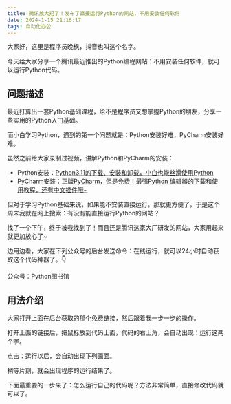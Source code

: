 ```yaml
---
title: 腾讯放大招了！发布了直接运行Python的网站，不用安装任何软件
date: 2024-1-15 21:16:17
tags: 自动化办公
---
```


大家好，这里是程序员晚枫，抖音也叫这个名字。

今天给大家分享一个腾讯最近推出的Python编程网站：不用安装任何软件，就可以运行Python代码。


## 问题描述

最近打算出一套Python基础课程，给不是程序员又想掌握Python的朋友，分享一些实用的Python入门基础。

而小白学习Python，遇到的第一个问题就是：Python安装好难，PyCharm安装好难。

虽然之前给大家录制过视频，讲解Python和PyCharm的安装：

- Python安装：[Python3.11的下载、安装和卸载，小白也能丝滑使用Python](https://mp.weixin.qq.com/s?__biz=MzI2Nzg5MjgyNg==&mid=2247501279&idx=1&sn=4d9ce33f6cd7f9beb136381c9a827d1b&chksm=eaf564eadd82edfcfc74e2a7d3646ce90ff37f2e9f068e04733a429baa2e32b7f0850ff7b7ca&scene=178&cur_album_id=3056320585091366915#rd)
- PyCharm安装：[正版PyCharm，但是免费！最强Python 编辑器的下载和使用教程，还有中文插件哦~](https://mp.weixin.qq.com/s?__biz=MzI2Nzg5MjgyNg==&mid=2247501330&idx=1&sn=158c5cea7ba569adaada3469bbf956ff&chksm=eaf56727dd82ee31a4a4d1be844cd1de43f523715a17e4ea36c39f1aba6554da7d3a1cc96f75&scene=178&cur_album_id=3056320585091366915#rd)

但对于学习Python基础来说，如果能不安装直接运行，那就更方便了，于是这个周末我就在网上搜索：有没有能直接运行Python的网站？

找了一个下午，终于被我找到了！而且还是腾讯这家大厂研发的网站，大家用起来就更加放心了~

边用边看，大家在下列公众号的后台发送命令：在线运行，就可以24小时自动获取这个代码神器了。👇


公众号：Python图书馆


## 用法介绍

大家打开上面在后台获取的那个免费链接，然后跟着我一步一步的操作。

打开上面的链接后，把鼠标放到代码上面，代码的右上角，会自动出现：运行这两个字。


点击：运行以后，会自动出现下列画面。


稍等片刻，就会出现程序的运行结果了。


下面最重要的一步来了：怎么运行自己的代码呢？方法非常简单，直接修改代码就可以了。






